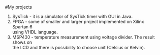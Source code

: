 #My projects

1) SysTick - it is a simulator of SysTick timer with GUI in Java.
2) FPGA - some of smaller and larger project implemented on Xilinx Spartan 6\
	using VHDL language.
3) MSP430 - temperature measurement using voltage divider. The result shows on\
	the LCD and there is possibility to choose unit (Celsius or Kelvin).
